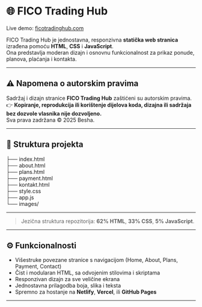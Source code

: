 # 🌐 FICO Trading Hub

Live demo: [ficotradinghub.com](https://ficotradinghub-com.vercel.app/)

FICO Trading Hub je jednostavna, responzivna **statička web stranica** izrađena pomoću **HTML**, **CSS** i **JavaScript**.  
Ona predstavlja moderan dizajn i osnovnu funkcionalnost za prikaz ponude, planova, plaćanja i kontakta.

---

## ⚠️ Napomena o autorskim pravima

Sadržaj i dizajn stranice **FICO Trading Hub** zaštićeni su autorskim pravima.  
👉 **Kopiranje, reprodukcija ili korištenje dijelova koda, dizajna ili sadržaja bez dozvole vlasnika nije dozvoljeno.**  
Sva prava zadržana © 2025 Besha.

---

## 📁 Struktura projekta

├── index.html         <br>
├── about.html          <br>
├── plans.html           <br>
├── payment.html         <br>
├── kontakt.html        <br>
├── style.css           <br>
├── app.js               <br>
└── images/             <br>


---


> Jezična struktura repozitorija: **62% HTML**, **33% CSS**, **5% JavaScript**.

---

## ⚙️ Funkcionalnosti

- Višestruke povezane stranice s navigacijom (Home, About, Plans, Payment, Contact)  
- Čist i modularan HTML, sa odvojenim stilovima i skriptama  
- Responzivan dizajn za sve veličine ekrana  
- Jednostavna prilagodba boja, slika i teksta  
- Spremno za hostanje na **Netlify**, **Vercel**, ili **GitHub Pages**

---


